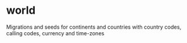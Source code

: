 # world
Migrations and seeds for continents and countries with country codes, calling codes, currency and time-zones
